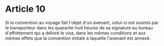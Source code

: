 # Article 10

Si la convention au voyage fait l'objet d'un avenant, celui-ci est soumis par le transporteur dans les quarante-huit heures de sa signature  au bureau d'affrètement qui a délivré le visa, dans les mêmes conditions et aux mêmes effets que la convention initiale à laquelle l'avenant est annexé.
